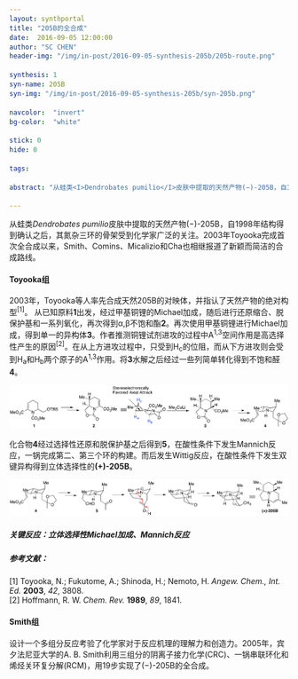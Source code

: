 ```yaml
---
layout: synthportal
title: "205B的全合成"
date:  2016-09-05 12:00:00
author: "SC CHEN"
header-img: "/img/in-post/2016-09-05-synthesis-205b/205b-route.png"

synthesis: 1
syn-name: 205B
syn-img: "/img/in-post/2016-09-05-synthesis-205b/syn-205b.png"

navcolor:  "invert"
bg-color:  "white"

stick: 0
hide: 0

tags: 

abstract: "从蛙类<I>Dendrobates pumilio</I>皮肤中提取的天然产物(−)-205B，自1998年结构得到确认之后，其氮杂三环的骨架受到化学家广泛的关注。2003年Toyooka完成首次全合成以来，Smith III、Comins、Micalizio和Cha也相继报道了新颖而简洁的合成路线。"

---
```


从蛙类<I>Dendrobates pumilio</I>皮肤中提取的天然产物(−)-205B，自1998年结构得到确认之后，其氮杂三环的骨架受到化学家广泛的关注。2003年Toyooka完成首次全合成以来，Smith、Comins、Micalizio和Cha也相继报道了新颖而简洁的合成路线。

#### Toyooka组

2003年，Toyooka等人率先合成天然205B的对映体，并指认了天然产物的绝对构型<sup>[1]</sup>。 从已知原料<strong>1</strong>出发，经过甲基铜锂的Michael加成，随后进行还原缩合、脱保护基和一系列氧化，再次得到α,β不饱和酯<strong>2</strong>。再次使用甲基铜锂进行Michael加成，得到单一的异构体<strong>3</strong>。作者推测铜锂试剂进攻的过程中A<sup>1,3</sup>空间作用是高选择性产生的原因<sup>[2]</sup>。在从上方进攻过程中，只受到H<sub>c</sub>的位阻，而从下方进攻则会受到H<sub>a</sub>和H<sub>b</sub>两个原子的A<sup>1,3</sup>作用。将<strong>3</strong>水解之后经过一些列简单转化得到不饱和醛<strong>4</strong>。

![205b](/img/in-post/2016-09-05-synthesis-205b/1.png)

化合物<strong>4</strong>经过选择性还原和脱保护基之后得到<strong>5</strong>，在酸性条件下发生Mannich反应，一锅完成第二、第三个环的构建。而后发生Wittig反应，在酸性条件下发生双键异构得到立体选择性的<strong>(+)-205B</strong>。

![205b](/img/in-post/2016-09-05-synthesis-205b/2.png)

##### 关键反应：立体选择性Michael加成、Mannich反应

##### 参考文献：

[1]    Toyooka, N.; Fukutome, A.; Shinoda, H.; Nemoto, H. <i> Angew. Chem., Int. Ed.</i> <strong>2003</strong>, <i>42</i>, 3808.<br/>
[2]    Hoffmann, R. W. <i>Chem. Rev.</i> <strong>1989</strong>, <i>89</i>, 1841.

#### Smith组

设计一个多组分反应考验了化学家对于反应机理的理解力和创造力。2005年，宾夕法尼亚大学的A. B. Smith利用三组分的阴离子接力化学(CRC)、一锅串联环化和烯烃关环复分解(RCM)，用19步实现了(−)-205B的全合成。
